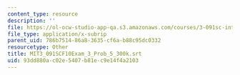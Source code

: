 ```yaml
---
content_type: resource
description: ''
file: https://ol-ocw-studio-app-qa.s3.amazonaws.com/courses/3-091sc-introduction-to-solid-state-chemistry-fall-2010/93dd880ac02e5407b81ec9e14f4a2103_MIT3_091SCF10Exam_3_Prob_5_300k.vtt
file_type: application/x-subrip
parent_uid: 786b7514-86a8-3635-cf6a-b88c95dc0332
resourcetype: Other
title: MIT3_091SCF10Exam_3_Prob_5_300k.srt
uid: 93dd880a-c02e-5407-b81e-c9e14f4a2103
---
```

